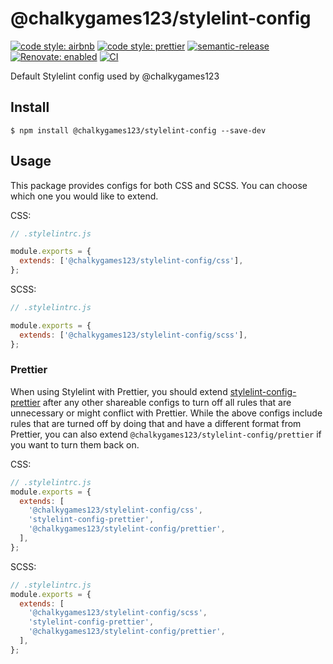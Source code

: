 # @chalkygames123/stylelint-config

[![code style: airbnb](https://img.shields.io/badge/code_style-airbnb-ff5a5f?logo=airbnb&logoColor=fff)](https://github.com/airbnb/javascript)
[![code style: prettier](https://img.shields.io/badge/code_style-prettier-ff69b4?logo=prettier&logoColor=fff)](https://github.com/prettier/prettier)
[![semantic-release](https://img.shields.io/badge/semantic--release-enabled-brightgreen?logo=semantic-release)](https://github.com/semantic-release/semantic-release)
[![Renovate: enabled](https://img.shields.io/badge/Renovate-enabled-brightgreen?logo=RenovateBot&logoColor=fff)](https://renovatebot.com/)
[![CI](https://github.com/chalkygames123/stylelint-config/actions/workflows/ci.yaml/badge.svg)](https://github.com/chalkygames123/stylelint-config/actions/workflows/ci.yaml)

Default Stylelint config used by @chalkygames123

## Install

```shell
$ npm install @chalkygames123/stylelint-config --save-dev
```

## Usage

This package provides configs for both CSS and SCSS. You can choose which one you would like to extend.

CSS:

```javascript
// .stylelintrc.js

module.exports = {
  extends: ['@chalkygames123/stylelint-config/css'],
};
```

SCSS:

```javascript
// .stylelintrc.js

module.exports = {
  extends: ['@chalkygames123/stylelint-config/scss'],
};
```

### Prettier

When using Stylelint with Prettier, you should extend [stylelint-config-prettier](https://github.com/prettier/stylelint-config-prettier) after any other shareable configs to turn off all rules that are unnecessary or might conflict with Prettier. While the above configs include rules that are turned off by doing that and have a different format from Prettier, you can also extend `@chalkygames123/stylelint-config/prettier` if you want to turn them back on.

CSS:

```javascript
// .stylelintrc.js
module.exports = {
  extends: [
    '@chalkygames123/stylelint-config/css',
    'stylelint-config-prettier',
    '@chalkygames123/stylelint-config/prettier',
  ],
};
```

SCSS:

```javascript
// .stylelintrc.js
module.exports = {
  extends: [
    '@chalkygames123/stylelint-config/scss',
    'stylelint-config-prettier',
    '@chalkygames123/stylelint-config/prettier',
  ],
};
```

